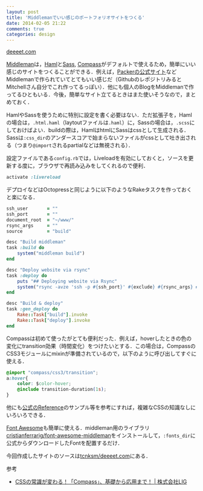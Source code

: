 ```yaml
---
layout: post
title: 'Middlemanでいい感じのポートフォリオサイトをつくる'
date: 2014-02-05 21:22
comments: true
categories: design
---
```


[deeeet.com](http://deeeet.com/)

[Middleman](http://middlemanapp.com/)は，[Haml](http://haml.info/)と[Sass](http://sass-lang.com/), [Compass](http://compass-style.org/)がデフォルトで使えるため，簡単にいい感じのサイトをつくることができる．例えば，[Packerの公式サイト](http://www.packer.io/)などMiddlemanで作られていてとてもいい感じだ（GithubのレポジトリみるとMitchellさん自分でこれ作ってるっぽい）．他にも個人のBlogをMiddlemanで作ってるひともいる．今後，簡単なサイト立てるときはまた使いそうなので，まとめておく．

HamlやSassを使うために特別に設定を書く必要はない．ただ拡張子を，Hamlの場合は，`.html.haml`（laytoutファイルは`.haml`）に，Sassの場合は，`.scss`にしておけばよい．buildの際は，HamlはhtmlにSassはcssとして生成される．Sassは`:css_dir`のアンダースコアで始まらないファイルがcssとして吐き出される（つまり`@import`されるpartialなどは無視される）．

設定ファイルである`config.rb`では，Liveloadを有効にしておくと，ソースを更新する度に，ブラウザで再読み込みをしてくれるので便利．

```ruby
activate :livereload
```

デプロイなどはOctopressと同じように以下のようなRakeタスクを作っておくと楽になる．

```ruby
ssh_user       = ""
ssh_port       = ""
document_root  = "~/www/"
rsync_args     = ""
source         = "build"

desc "Build middleman"
task :build do
    system("middleman build")
end

desc "Deploy website via rsync"
task :deploy do
    puts "## Deploying website via Rsync"
    system("rsync -avze 'ssh -p #{ssh_port}' #{exclude} #{rsync_args} #{"--delete" unless rsync_delete == false} #{source}/ #{ssh_user}:#{document_root}")
end

desc "Build & deploy"
task :gen_deploy do
    Rake::Task["build"].invoke
    Rake::Task["deploy"].invoke
end
```

Compassは初めて使ったがとても便利だった．例えば，hoverしたときの色の変化にtransition効果（時間変化）をつけたいとする．この場合は，CompassのCSS3モジュールにmixinが準備されているので，以下のように呼び出してすぐに使える．

```css
@import "compass/css3/transition";
a:hover{
    color: $color-hover;
    @include transition-duration(1s);
}
```

他にも[公式のReference](http://compass-style.org/reference/compass/)のサンプル等を参考にすれば，複雑なCSSの知識なしにいろいろできる．

[Font Awesome](http://fortawesome.github.io/Font-Awesome/)も簡単に使える．middleman用のライブラリ[cristianferrarig/font-awesome-middleman](https://github.com/cristianferrarig/font-awesome-middleman)をインストールして，`:fonts_dir`に公式からダウンロードしたFontを配置するだけ．

今回作成したサイトのソースは[tcnksm/deeeet.com](https://github.com/tcnksm/deeeet.com/blob/master/source/stylesheets/parts/_header.scss)にある．

参考

- [CSSの常識が変わる！「Compass」、基礎から応用まで！ | 株式会社LIG](http://liginc.co.jp/designer/archives/11623)
